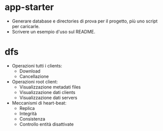 # app-starter
* Generare database e directories di prova per il progetto, più uno script per caricarle.
* Scrivere un esempio d'uso sul README.
# dfs
* Operazioni tutti i clients:
    * Download
    * Cancellazione
* Operazioni root client:
    * Visualizzazione metadati files
    * Visualizzazione dati clients
    * Visualizzazione dati servers
* Meccanismi di heart-beat:
    * Replica
    * Integrità
    * Consistenza
    * Controllo entità disattivate